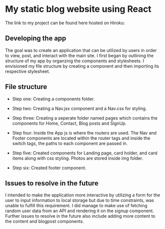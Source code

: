 # My static blog website using React

The link to my project can be found here hosted on Hiroku:

## Developing the app

The goal was to create an application that can be utilized by users in order to view, post, and interact with the main site. I first began by outlining the structure of my app by organzing the components and stylesheets. I envisioned my file structure by creating a component and then importing its respective stylesheet.

## File structure

- Step one: Creating a components folder.

- Step two: Creating a Nav.jsx component and a Nav.css for styling.

- Step three: Creating a seperate folder named pages which contains the components for Home, Contact, Blog posts and SignUp.

- Step four: Inside the App js is where the routers are used. The Nav and Footer components are located within the router tags and inside the switch tags, the paths to each component are passed in.

- Step five: Created components for Landing page, card holder, and card items along with css styling. Photos are stored inside img folder.

- Step six: Created footer component.

## Issues to resolve in the future

I intended to make the application more interactive by utilizing a form for the user to input information to local storage but due to time constraints, was unable to fulfill this requirement. I did manage to make use of fetching random user data from an API and rendering it on the signup component. Further issues to resolve in the future also include adding more content to the content and blogpost components.
